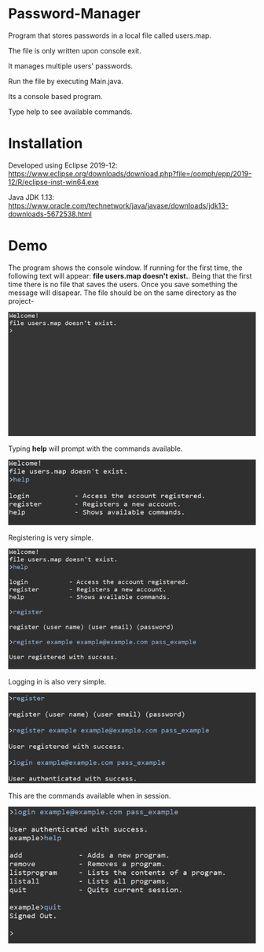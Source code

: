 # Password-Manager

Program that stores passwords in a local file called users.map. 

The file is only written upon console exit. 

It manages multiple users' passwords.

Run the file by executing Main.java.

Its a console based program.

Type help to see available commands.


# Installation
  Developed using Eclipse 2019-12: https://www.eclipse.org/downloads/download.php?file=/oomph/epp/2019-12/R/eclipse-inst-win64.exe
  
  
  Java JDK 1.13: https://www.oracle.com/technetwork/java/javase/downloads/jdk13-downloads-5672538.html

# Demo

The program shows the console window. If running for the first time, the following text will appear: **file users.map doesn't exist.**. Being that the first time there is no file that saves the users. Once you save something the message will disapear. The file should be on the same directory as the project-


![](images/first_screen.png)


Typing **help** will prompt with the commands available.


![](images/help_command.png)


Registering is very simple.


![](images/register.png)

Logging in is also very simple.

![](images/loggin.png)

This are the commands available when in session.

![](images/help_session.png)
